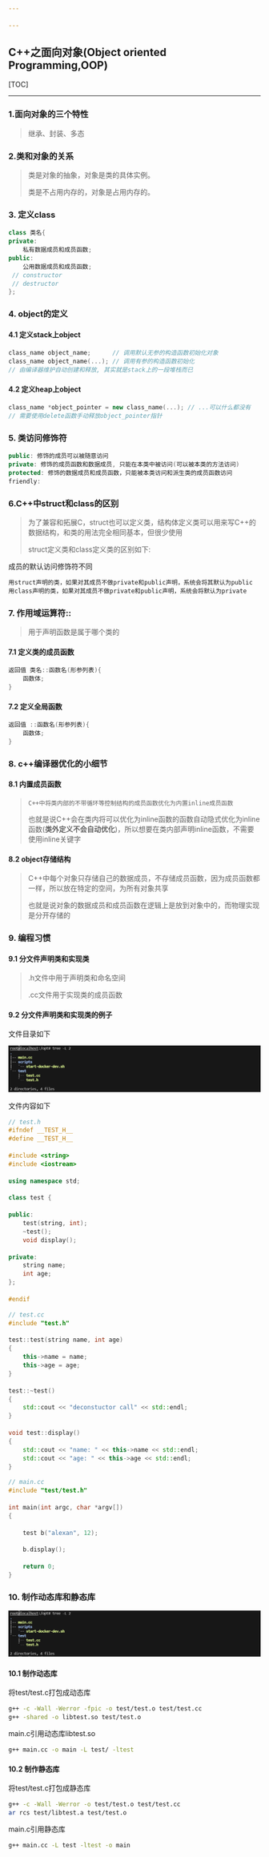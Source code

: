 ```yaml
---

---
```


## C++之面向对象(Object oriented Programming,OOP)

[TOC]

------



### 1.面向对象的三个特性

> 继承、封装、多态

### 2.类和对象的关系

> 类是对象的抽象，对象是类的具体实例。
>
> 类是不占用内存的，对象是占用内存的。

### 3. 定义class

```c++
class 类名{
private:
	私有数据成员和成员函数;
public:
	公用数据成员和成员函数;
 // constructor
 // destructor
};
```

### 4. object的定义

#### 4.1 定义stack上object

```c++
class_name object_name;      // 调用默认无参的构造函数初始化对象
class_name object_name(...); // 调用有参的构造函数初始化
// 由编译器维护自动创建和释放, 其实就是stack上的一段堆栈而已
```

#### 4.2 定义heap上object

```c++
class_name *object_pointer = new class_name(...); // ...可以什么都没有
// 需要使用delete函数手动释放object_pointer指针
```

### 5. 类访问修饰符

```c++
public: 修饰的成员可以被随意访问
private: 修饰的成员函数和数据成员, 只能在本类中被访问(可以被本类的方法访问)
protected: 修饰的数据成员和成员函数，只能被本类访问和派生类的成员函数访问
friendly:
```

### 6.C++中struct和class的区别

> 为了兼容和拓展C，struct也可以定义类，结构体定义类可以用来写C++的数据结构，和类的用法完全相同基本，但很少使用
>
> struct定义类和class定义类的区别如下:

成员的默认访问修饰符不同

```c++
用struct声明的类，如果对其成员不做private和public声明，系统会将其默认为public
用class声明的类，如果对其成员不做private和public声明，系统会将默认为private
```

### 7. 作用域运算符::

> 用于声明函数是属于哪个类的

#### 7.1 定义类的成员函数

```c++
返回值 类名::函数名(形参列表){
	函数体;
}
```

#### 7.2 定义全局函数

```c++
返回值 ::函数名(形参列表){
	函数体;
}
```

### 8. c++编译器优化的小细节

#### 8.1 内置成员函数

> ```C++中将类内部的不带循环等控制结构的成员函数优化为内置inline成员函数```
>
> 也就是说C++会在类内将可以优化为inline函数的函数自动隐式优化为inline函数(**类外定义不会自动优化**)，所以想要在类内部声明inline函数，不需要使用inline关键字

#### 8.2 object存储结构

> C++中每个对象只存储自己的数据成员，不存储成员函数，因为成员函数都一样，所以放在特定的空间，为所有对象共享
>
> 也就是说对象的数据成员和成员函数在逻辑上是放到对象中的，而物理实现是分开存储的

### 9. 编程习惯

#### 9.1 分文件声明类和实现类

> .h文件中用于声明类和命名空间
>
> .cc文件用于实现类的成员函数

#### 9.2 分文件声明类和实现类的例子

文件目录如下

![image-20240617145205073](./image/image-20240617145205073-1718607348510-1.png)

文件内容如下

```c++
// test.h
#ifndef __TEST_H__
#define __TEST_H__

#include <string>
#include <iostream>

using namespace std;

class test {

public:
	test(string, int);
	~test();
	void display();

private:
	string name;
	int age;
};

#endif
```

```c++
// test.cc
#include "test.h"

test::test(string name, int age)
{
	this->name = name;
	this->age = age;
}

test::~test()
{
	std::cout << "deconstuctor call" << std::endl;
}

void test::display()
{
	std::cout << "name: " << this->name << std::endl;
	std::cout << "age: " << this->age << std::endl;
}
```

```c++
// main.cc
#include "test/test.h"

int main(int argc, char *argv[])
{

	test b("alexan", 12);

	b.display();

	return 0;
}
```

### 10. 制作动态库和静态库

![image-20240617145205073](./image/image-20240617145205073-1718607348510-1.png)

#### 10.1 制作动态库

将test/test.c打包成动态库

```bash
g++ -c -Wall -Werror -fpic -o test/test.o test/test.cc
g++ -shared -o libtest.so test/test.o
```

main.c引用动态库libtest.so

```bash
g++ main.cc -o main -L test/ -ltest
```

#### 10.2 制作静态库

将test/test.c打包成静态库

```bash
g++ -c -Wall -Werror -o test/test.o test/test.cc
ar rcs test/libtest.a test/test.o
```

main.c引用静态库

```bash
g++ main.cc -L test -ltest -o main
```

